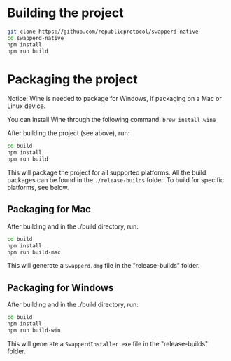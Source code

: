 # Building the project

```bash
git clone https://github.com/republicprotocol/swapperd-native
cd swapperd-native
npm install
npm run build
```

# Packaging the project

Notice: Wine is needed to package for Windows, if packaging on a Mac or Linux device.

You can install Wine through the following command: `brew install wine`

After building the project (see above), run:

```bash
cd build
npm install
npm run build
```

This will package the project for all supported platforms. All the build packages can be found in the `./release-builds` folder. To build for specific platforms, see below.

## Packaging for Mac

After building and in the ./build directory, run:

```bash
cd build
npm install
npm run build-mac
```

This will generate a `Swapperd.dmg` file in the "release-builds" folder.

## Packaging for Windows

After building and in the ./build directory, run:

```bash
cd build
npm install
npm run build-win
```

This will generate a `SwapperdInstaller.exe` file in the "release-builds" folder.

